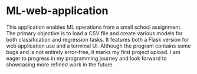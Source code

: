 # ML-web-application

This application enables ML operations from a small school assignment. 
The primary objective is to load a CSV file and create various models for both 
classification and regression tasks. It features both a Flask version for web 
application use and a terminal UI. Although the program contains some bugs and 
is not entirely error-free, it marks my first project upload. I am eager to 
progress in my programming journey and look forward to showcasing more refined 
work in the future.
